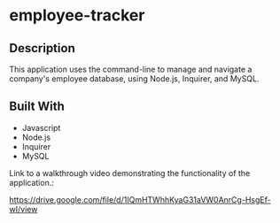 # employee-tracker

## Description 
This application uses the command-line to manage and navigate a company's employee database, using Node.js, Inquirer, and MySQL.

## Built With
* Javascript
* Node.js
* Inquirer
*  MySQL

Link to a walkthrough video demonstrating the functionality of the application.: 

https://drive.google.com/file/d/1IQmHTWhhKyaG31aVW0AnrCg-HsgEf-wI/view

